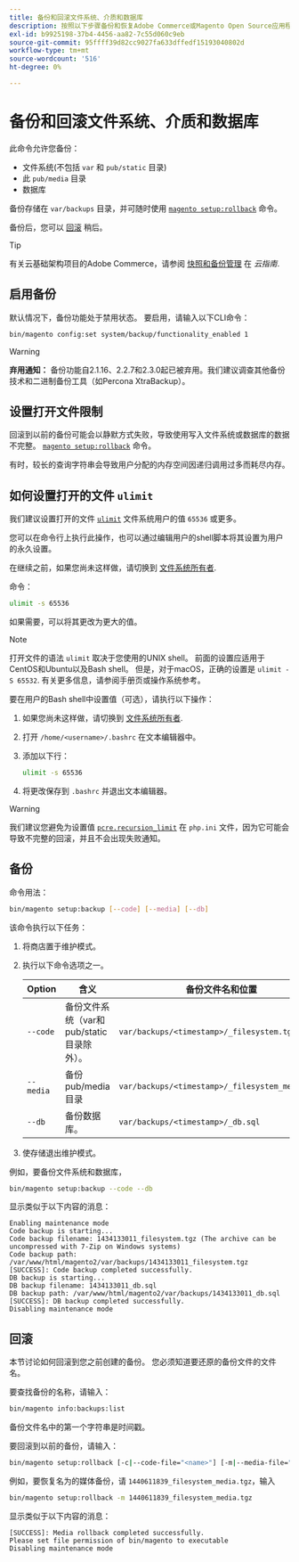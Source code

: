 ```yaml
---
title: 备份和回滚文件系统、介质和数据库
description: 按照以下步骤备份和恢复Adobe Commerce或Magento Open Source应用程序。
exl-id: b9925198-37b4-4456-aa82-7c55d060c9eb
source-git-commit: 95ffff39d82cc9027fa633dffedf15193040802d
workflow-type: tm+mt
source-wordcount: '516'
ht-degree: 0%

---
```


# 备份和回滚文件系统、介质和数据库

此命令允许您备份：

* 文件系统(不包括 `var` 和 `pub/static` 目录)
* 此 `pub/media` 目录
* 数据库

备份存储在 `var/backups` 目录，并可随时使用 [`magento setup:rollback`](uninstall-modules.md#roll-back-the-file-system-database-or-media-files) 命令。

备份后，您可以 [回滚](#rollback) 稍后。

>[!TIP]
>
>有关云基础架构项目的Adobe Commerce，请参阅 [快照和备份管理](https://devdocs.magento.com/cloud/project/project-webint-snap.html) 在 _云指南_.

## 启用备份

默认情况下，备份功能处于禁用状态。 要启用，请输入以下CLI命令：

```bash
bin/magento config:set system/backup/functionality_enabled 1
```

>[!WARNING]
>
>**弃用通知：**
>备份功能自2.1.16、2.2.7和2.3.0起已被弃用。我们建议调查其他备份技术和二进制备份工具（如Percona XtraBackup）。

## 设置打开文件限制

回滚到以前的备份可能会以静默方式失败，导致使用写入文件系统或数据库的数据不完整。 [`magento setup:rollback`](uninstall-modules.md#roll-back-the-file-system-database-or-media-files) 命令。

有时，较长的查询字符串会导致用户分配的内存空间因递归调用过多而耗尽内存。

## 如何设置打开的文件 `ulimit`

我们建议设置打开的文件 [`ulimit`](https://ss64.com/bash/ulimit.html) 文件系统用户的值 `65536` 或更多。

您可以在命令行上执行此操作，也可以通过编辑用户的shell脚本将其设置为用户的永久设置。

在继续之前，如果您尚未这样做，请切换到 [文件系统所有者](../prerequisites/file-system/overview.md).

命令：

```bash
ulimit -s 65536
```

如果需要，可以将其更改为更大的值。

>[!NOTE]
>
>打开文件的语法 `ulimit` 取决于您使用的UNIX shell。 前面的设置应适用于CentOS和Ubuntu以及Bash shell。 但是，对于macOS，正确的设置是 `ulimit -S 65532`. 有关更多信息，请参阅手册页或操作系统参考。

要在用户的Bash shell中设置值（可选），请执行以下操作：

1. 如果您尚未这样做，请切换到 [文件系统所有者](../prerequisites/file-system/overview.md).
1. 打开 `/home/<username>/.bashrc` 在文本编辑器中。
1. 添加以下行：

   ```bash
   ulimit -s 65536
   ```

1. 将更改保存到 `.bashrc` 并退出文本编辑器。

>[!WARNING]
>
>我们建议您避免为设置值 [`pcre.recursion_limit`](https://www.php.net/manual/en/pcre.configuration.php) 在 `php.ini` 文件，因为它可能会导致不完整的回滚，并且不会出现失败通知。

## 备份

命令用法：

```bash
bin/magento setup:backup [--code] [--media] [--db]
```

该命令执行以下任务：

1. 将商店置于维护模式。
1. 执行以下命令选项之一。

   | Option | 含义 | 备份文件名和位置 |
   |--- |--- |--- |
   | `--code` | 备份文件系统（var和pub/static目录除外）。 | `var/backups/<timestamp>/_filesystem.tgz` |
   | `--media` | 备份pub/media目录 | `var/backups/<timestamp>/_filesystem_media.tgz` |
   | `--db` | 备份数据库。 | `var/backups/<timestamp>/_db.sql` |

1. 使存储退出维护模式。

例如，要备份文件系统和数据库，

```bash
bin/magento setup:backup --code --db
```

显示类似于以下内容的消息：

```terminal
Enabling maintenance mode
Code backup is starting...
Code backup filename: 1434133011_filesystem.tgz (The archive can be uncompressed with 7-Zip on Windows systems)
Code backup path: /var/www/html/magento2/var/backups/1434133011_filesystem.tgz
[SUCCESS]: Code backup completed successfully.
DB backup is starting...
DB backup filename: 1434133011_db.sql
DB backup path: /var/www/html/magento2/var/backups/1434133011_db.sql
[SUCCESS]: DB backup completed successfully.
Disabling maintenance mode
```

## 回滚

本节讨论如何回滚到您之前创建的备份。 您必须知道要还原的备份文件的文件名。

要查找备份的名称，请输入：

```bash
bin/magento info:backups:list
```

备份文件名中的第一个字符串是时间戳。

要回滚到以前的备份，请输入：

```bash
bin/magento setup:rollback [-c|--code-file="<name>"] [-m|--media-file="<name>"] [-d|--db-file="<name>"]
```

例如，要恢复名为的媒体备份，请 `1440611839_filesystem_media.tgz`，输入

```bash
bin/magento setup:rollback -m 1440611839_filesystem_media.tgz
```

显示类似于以下内容的消息：

```terminal
[SUCCESS]: Media rollback completed successfully.
Please set file permission of bin/magento to executable
Disabling maintenance mode
```
